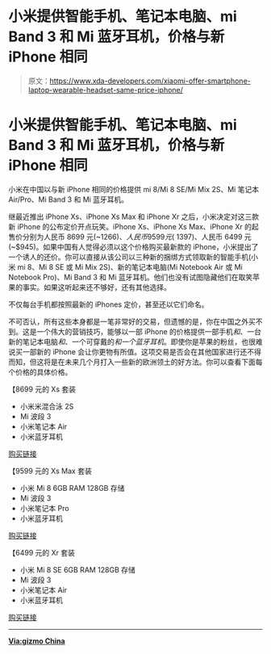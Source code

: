 # 小米提供智能手机、笔记本电脑、mi Band 3 和 Mi 蓝牙耳机，价格与新 iPhone 相同

> 原文：<https://www.xda-developers.com/xiaomi-offer-smartphone-laptop-wearable-headset-same-price-iphone/>

# 小米提供智能手机、笔记本电脑、mi Band 3 和 Mi 蓝牙耳机，价格与新 iPhone 相同

小米在中国以与新 iPhone 相同的价格提供 mi 8/Mi 8 SE/Mi Mix 2S、Mi 笔记本 Air/Pro、Mi Band 3 和 Mi 蓝牙耳机。

继最近推出 iPhone Xs、iPhone Xs Max 和 iPhone Xr 之后，小米决定对这三款新 iPhone 的公布定价开点玩笑。iPhone Xs、iPhone Xs Max、iPhone Xr 的起售价分别为人民币 8699 元(~$1266)、人民币 9599 元(~$1397)、人民币 6499 元(~$945)。如果中国有人觉得必须以这个价格购买最新款的 iPhone，小米提出了一个诱人的还价。你可以直接从该公司以三种新的捆绑方式领取新的智能手机(小米 mi 8、Mi 8 SE 或 Mi Mix 2S)、新的笔记本电脑(Mi Notebook Air 或 Mi Notebook Pro)、Mi Band 3 和 Mi 蓝牙耳机。他们也没有试图隐藏他们在取笑苹果的事实。如果这听起来还不够好，还有其他选择。

不仅每台手机都按照最新的 iPhones 定价，甚至还以它们命名。

不可否认，所有这些本身都是一笔非常好的交易，但遗憾的是，你在中国之外买不到。这是一个伟大的营销技巧，能够以一部 iPhone 的价格提供一部手机*和*、一台新的笔记本电脑*和*、一个可穿戴的*和一个蓝牙耳机*。即使你是苹果的粉丝，也很难说买一部新的 iPhone 会让你更物有所值。这项交易是否会在其他国家进行还不得而知，但这将是在未来几个月打入一些新的欧洲领土的好方法。你可以查看下面每个价格的具体价格。

【8699 元的 Xs 套装

*   小米米混合泳 2S
*   Mi 波段 3
*   小米笔记本 Air
*   小米蓝牙耳机

[购买链接](https://item.mi.com/1183700016.html?cfrom=search)

【9599 元的 Xs Max 套装

*   小米 Mi 8 6GB RAM 128GB 存储
*   Mi 波段 3
*   小米笔记本 Pro
*   小米蓝牙耳机

[购买链接](https://item.mi.com/1183700017.html?cfrom=search)

【6499 元的 Xr 套装

*   小米 Mi 8 SE 6GB RAM 128GB 存储
*   Mi 波段 3
*   小米笔记本 Air
*   小米蓝牙耳机

[购买链接](https://item.mi.com/1183700015.html?cfrom=search)

* * *

[**Via:gizmo China**](https://www.gizmochina.com/2018/09/14/xiaomi-mocks-apple-by-adding-three-product-bundles-xr-xs-and-xs-max-with-same-pricing-as-the-new-iphones/)